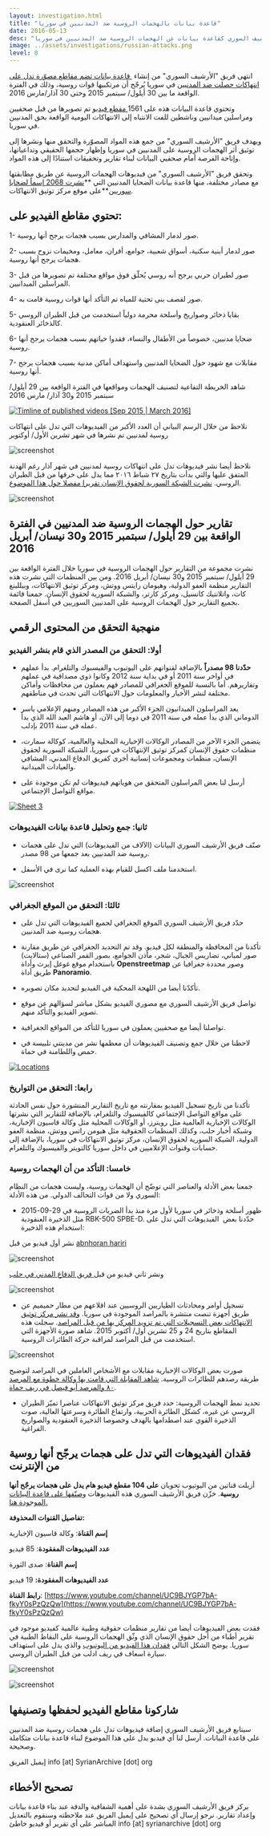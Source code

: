 ```yaml
---
layout: investigation.html
title: "قاعدة بيانات بالهجمات الروسية ضد المدنيين في سوريا"
date: 2016-05-13
desc: "بيان حول الأدلة البصرية التي جمعها الأرشيف السوري كقاعدة بيانات عن الهجمات الروسية ضد المدنيين في سوريا"
image: ../assets/investigations/russian-attacks.png
level: 0
---
```


انتهى فريق "الأرشيف السوري" من إنشاء [&nbsp;قاعدة بيانات تضم مقاطع مصوّرة تدل على انتهاكات حصلت ضد المدنيين](https://syrianarchive.org/ar/database?collection=Civilian%20casualties%20as%20a%20result%20of%20alleged%20russian%20attacks) في سوريا يُرجّح أن مرتكبيها قوات روسية، وذلك في الفترة الواقعة ما بين 30 أيلول/ سبتمبر 2015 وحتى 30 آذار/مارس 2016.

وتحتوي قاعدة البيانات هذه على 1561[ مقطع فيديو](https://syrianarchive.org/ar/database?collection=Civilian%20casualties%20as%20a%20result%20of%20alleged%20russian%20attacks) تم تصويرها من قبل صحفيين ومراسلين ميدانيين وناشطين للفت الانتباه إلى الانتهاكات اليومية الواقعة بحق المدنيين في سوريا.

ويهدف فريق "الأرشيف السوري" من جمع هذه المواد المصوّرة والتحقق منها ونشرها إلى توثيق أثر الهجمات الروسية على المدنيين في سوريا وإظهار حجمها الحقيقي وتداعياتها، وإتاحة الفرصة أمام صحفيي البيانات لبناء تقارير وتحقيقات استنادًا إلى هذه المواد.

وتحقق فريق "الأرشيف السوري" من فيديوهات الهجمات الروسية عن طريق مطابقتها مع مصادر مختلفة، منها قاعدة بيانات الضحايا المدنيين التي **[نشرت 2068 إسماً لضحايا سوريين](http://www.vdc-sy.info/index.php/en/martyrs/1/c29ydGJ5PWEua2lsbGVkX2RhdGV8c29ydGRpcj1ERVNDfGFwcHJvdmVkPXZpc2libGV8ZXh0cmFkaXNwbGF5PTB8c3RhdHVzPTF8NT1SdXNzaWFufA==)**على موقع مركز توثيق الانتهاكات.

## تحتوي مقاطع الفيديو على:

1- صور لدمار المشافي والمدارس بسبب هجمات يرجح أنها روسية.

2- صور لدمار أبنية سكنية، أسواق شعبية، جوامع، أفران، معامل، ومخيمات نزوح بسبب هجمات يرجح أنها روسية.

3- صور لطيران حربي يرجح أنه روسي يُحلّق فوق مواقع مختلفة تم تصويرها من قبل المراسلين الميدانيين.

4- صور لقصف بنى تحتية للمياه تم التأكد أنها قوات روسية قامت به.

5- بقايا ذخائر وصواريخ وأسلحة محرمة دولياً استخدمت من قبل الطيران الروسي كالذخائر العنقودية.

6- ضحايا مدنيين، خصوصاً من الأطفال والنساء، فقدوا حياتهم بسبب هجمات يرجح أنها روسية.

7- مقابلات مع شهود حول الضحايا المدنيين واستهداف أماكن مدنية بسبب هجمات يرجح أنها روسية.

شاهد الخريطة التفاعية لتصنيف الهجمات ومواقعها&nbsp;في الفترة الواقعة بين 29 أيلول/ سبتمبر 2015 و30 آذار/ مارس 2016

<div class="tableauPlaceholder" id="viz1471964642657" style="position: relative"><noscript><a href='https:&#47;&#47;syrianarchive.org&#47;'><img alt='Timline of published videos [Sep 2015 | March 2016] ' src='https:&#47;&#47;public.tableau.com&#47;static&#47;images&#47;At&#47;Attackedlocations-monthlySep2015March2016&#47;TimlineofpublishedvideosSep2015March2016&#47;1_rss.png' style='border: none' /></a></noscript><object class="tableauViz" style="display:none;"><param name="host_url" value="https%3A%2F%2Fpublic.tableau.com%2F"><param name="site_root" value=""><param name="name" value="Attackedlocations-monthlySep2015March2016/TimlineofpublishedvideosSep2015March2016"><param name="tabs" value="no"><param name="toolbar" value="yes"><param name="static_image" value="https://public.tableau.com/static/images/At/Attackedlocations-monthlySep2015March2016/TimlineofpublishedvideosSep2015March2016/1.png"><param name="animate_transition" value="yes"><param name="display_static_image" value="yes"><param name="display_spinner" value="yes"><param name="display_overlay" value="yes"><param name="display_count" value="yes"></object></div><script type="text/javascript">                    var divElement = document.getElementById('viz1471964642657');                    var vizElement = divElement.getElementsByTagName('object')[0];                    vizElement.style.width='100%';vizElement.style.height=(divElement.offsetWidth*0.75)+'px';                    var scriptElement = document.createElement('script');                    scriptElement.src = 'https://public.tableau.com/javascripts/api/viz_v1.js';                    vizElement.parentNode.insertBefore(scriptElement, vizElement);                </script>

نلاحظ من خلال الرسم البياني أن العدد الأكبر من الفيديوهات التي تدل على انتهاكات روسية لمدنيين تم نشرها في شهر تشرين الأول/ أوكتوبر

![screenshot](../assets/timeline_russianattacks.png)

نلاحظ أيضا نشر فيديوهات تدل على انتهاكات روسية لمدنيين في شهر آذار رغم الهدنة المتفق عليها والتي بدأت بتاريخ ٢٧ شباط ٢٠١٦ مما يدل على خرقها من قبل الطيران الروسي. [نشرت الشبكة السورية لحقوق الإنسان تقريرا مفصلا حول هذا الموضوع](http://sn4hr.org/arabic/2016/03/15/5791/).

![screenshot](../assets/timelinemarch.png)

## تقارير حول الهجمات الروسية ضد المدنيين في الفترة الواقعة بين 29 أيلول/ سبتمبر 2015 و30 نيسان/ أبريل 2016

نشرت مجموعة من التقارير حول الهجمات الروسية في سوريا خلال الفترة الواقعة بين 29 أيلول/ سبتمبر 2015 و30 نيسان/ أبريل 2016\. ومن بين المنظمات التي نشرت هذه التقارير منظمة العفو الدولية، وهيومان رايتس ووتش، ومركز توثيق الانتهاكات، وبيللينغ كات، واتلانتيك كانسيل، ومركز كارتر، والشبكة السورية لحقوق الإنسان. جمعنا قائمة بجميع التقارير حول الهجمات الروسية على المدنيين السوريين في أسفل الصفحة.

## منهجية التحقق من المحتوى الرقمي

### أولا: التحقق من المصدر الذي قام بنشر الفيديو

* **حدّدنا 98 مصدراً** بالإضافة لقنواتهم على اليوتيوب والفيسبوك والتلغرام. بدأ عملهم في أواخر سنة 2011 أو في بداية سنة 2012 وكانوا ذوي مصداقية في عملهم وتقاريرهم. أما بالنسبة للموقع الجغرافي للمصادر فهم يعملون من محافظات وأماكن مختلفة لنشر الأخبار والمعلومات حول الانتهاكات التي تحدث في مناطقهم.

* يعد المراسلون الميدانيون الجزء الأكبر من هذه المصادر ومنهم الإعلامي ياسر الدوماني الذي بدأ عمله في سنة 2011 في دوما إلى الآن، أو هاشم العبد الله الذي بدأ عمله في سنة 2011 بإدلب.

* يتضمن الجزء الآخر من المصادر الوكالات الإخبارية المحلية والعالمية، كوكالة سمارت، منظمات حقوق الإنسان كمركز توثيق الإنتهاكات في سوريا، الشبكة السورية لحقوق الإنسان، منظمات ومجموعات إنسانية أخرى كفريق الدفاع المدني، المشافي والعيادات الميدانية.

* أرسل لنا بعض المراسلون المتحقق من هوياتهم فيديوهات لم تكن موجودة على مواقع التواصل الإجتماعي.

<div class="tableauPlaceholder" id="viz1471964762684" style="position: relative"><noscript><a href='https:&#47;&#47;syrianarchive.org&#47;'><img alt='Sheet 3 ' src='https:&#47;&#47;public.tableau.com&#47;static&#47;images&#47;At&#47;Attackedlocations-sourcesSep2015March2016&#47;Sheet3&#47;1_rss.png' style='border: none' /></a></noscript><object class="tableauViz" style="display:none;"><param name="host_url" value="https%3A%2F%2Fpublic.tableau.com%2F"><param name="site_root" value=""><param name="name" value="Attackedlocations-sourcesSep2015March2016/Sheet3"><param name="tabs" value="no"><param name="toolbar" value="yes"><param name="static_image" value="https://public.tableau.com/static/images/At/Attackedlocations-sourcesSep2015March2016/Sheet3/1.png"><param name="animate_transition" value="yes"><param name="display_static_image" value="yes"><param name="display_spinner" value="yes"><param name="display_overlay" value="yes"><param name="display_count" value="yes"></object></div><script type="text/javascript">                    var divElement = document.getElementById('viz1471964762684');                    var vizElement = divElement.getElementsByTagName('object')[0];                    vizElement.style.width='100%';vizElement.style.height=(divElement.offsetWidth*0.75)+'px';                    var scriptElement = document.createElement('script');                    scriptElement.src = 'https://public.tableau.com/javascripts/api/viz_v1.js';                    vizElement.parentNode.insertBefore(scriptElement, vizElement);                </script>

### ثانيا: جمع وتحليل قاعدة بيانات الفيديوهات
*   صنّف فريق الأرشيف السوري البيانات (الآلاف من الفيديوهات) التي تدل على هجمات روسية ضد المدنيين بعد جمعها من 98 مصدر.

*   استخدمنا ملف اكسل للقيام بهذه العملية كما نرى في الأسفل.

![screenshot](../assets/sheet.png)
### ثالثا: التحقق من الموقع الجغرافي

* حدّد فريق الأرشيف السوري الموقع الجغرافي لجميع الفيديوهات التي تدل على هجمات روسية ضد المدنيين.

* تأكدنا من المحافظة والمنطقة لكل فيديو. وقد تم التحديد الجغرافي عن طريق مقارنة صور لمباني، تضاريس الجبال، شجر، مآذن الجوامع، بصور القمر الصناعي (ستالايت) باستخدام موقع غوغل إيرث وأداة **Openstreetmap** وصور محددة جغرافيا عن طريق أداة **Panoramio**.

* تأكدّنا أيضا من اللهجة المحكية في الفيديو لتحديد مكان تصويره.

* تواصل فريق الأرشيف السوري مع مصوري الفيديو بشكل مباشر لسؤالهم عن موقع تصوير الفيديو والتأكد منهم.

* تواصلنا أيضا مع صحفيين يعملون في سوريا للتأكد من المواقع الجغرافية.

* لاحظنا من خلال جمع وتصنيف الفيديوهات أن معظمها نشر من مدينتي تلبيسة في حمص واللطامنة في حماة.

<div class="tableauPlaceholder" id="viz1471964577467" style="position: relative"><noscript><a href='#'><img alt='Locations ' src='https:&#47;&#47;public.tableau.com&#47;static&#47;images&#47;Ma&#47;MapofattackedlocationsinSyriaSep2015March2016&#47;Locations&#47;1_rss.png' style='border: none' /></a></noscript><object class="tableauViz" style="display:none;"><param name="host_url" value="https%3A%2F%2Fpublic.tableau.com%2F"><param name="site_root" value=""><param name="name" value="MapofattackedlocationsinSyriaSep2015March2016/Locations"><param name="tabs" value="no"><param name="toolbar" value="yes"><param name="static_image" value="https://public.tableau.com/static/images/Ma/MapofattackedlocationsinSyriaSep2015March2016/Locations/1.png"><param name="animate_transition" value="yes"><param name="display_static_image" value="yes"><param name="display_spinner" value="yes"><param name="display_overlay" value="yes"><param name="display_count" value="yes"></object></div><script type="text/javascript">                    var divElement = document.getElementById('viz1471964577467');                    var vizElement = divElement.getElementsByTagName('object')[0];                    vizElement.style.width='100%';vizElement.style.height=(divElement.offsetWidth*0.75)+'px';                    var scriptElement = document.createElement('script');                    scriptElement.src = 'https://public.tableau.com/javascripts/api/viz_v1.js';                    vizElement.parentNode.insertBefore(scriptElement, vizElement);                </script>

### رابعا: التحقق من التواريخ

تأكدنا من تاريخ تسجيل الفيديو بمقارنته مع تاريخ التقارير المنشورة حول نفس الحادثة على مواقع التواصل الإجتماعي كالفيسبوك والتلغرام، بالإضافة للتقارير التي نشرتها الوكالات الإخبارية العالمية مثل رويترز، أو الوكالات المحلية مثل وكالة قاسيون الإخبارية، وشبكة أخبار حلب، وكذلك المنظمات الحقوقية مثل هيومن راتس ووتش، منظمة العفو الدولية، الشبكة السورية لحقوق الإنسان، مركز توثيق الانتهاكات في سوريا، بالإضافة إلى حسابات وقنوات الإعلاميين في داخل سوريا كالتويتر والفيسبوك والتلغرام.

### خامسا: التأكد من أن الهجمات روسية

جمعنا بعض الأدلة والعناصر التي توضّح أن الهجمات روسية، وليست هجمات من النظام السوري ولا من قوات التحالف الدولي. من هذه الأدلة:

* ظهور أسلحة وذخائر في سوريا لأول مرة منذ بدأ الضربات الروسية في 29-09-2015 مثل الذخيرة العنقودية RBK-500 SPBE-D.&nbsp;حدّدنا بعض&nbsp; الفيديوهات التي تدل على استخدام هذه الذخيرة:

نشر أول فيديو من قبل [abnhoran hariri](https://syrianarchive.org/ar/database?term=%20https://www.youtube.com/watch?v&after=2015-10-05&before=2015-10-07&unit=efd4dd2f)

![screenshot](../assets/cluster1.png)

ونشر ثاني فيديو من قبل[ فريق الدفاع المدني في حلب](https://syrianarchive.org/ar/database?term=%20RU_2146&after=2015-10-21&before=2015-10-23&unit=7efa8e82)

![screenshot](../assets/cluster2.png)

* تسجيل أوامر ومحادثات الطياريين الروسيين عند اقلاعهم من مطار حميميم عن طريق أجهزة تنصت منتشرة بالمراصد الموجودة في سوريا. [وقد نشر مركز توثيق الانتهاكات بعض التسجيلات التي تم تزويد المركز بها من قبل المراصد](https://www.youtube.com/watch?v=EmWcfssz9r0). سجلت هذه المقاطع بتاريخ 24 و 25 تشرين أول/ أكتوبر 2015\. شاهد صورة الأجهزة التي استخدمت من قبل المراصد لمراقبة حركة الطائرات الروسية.

![screenshot](../assets/vdc.png)

صورت بعض الوكالات الإخبارية مقابلات مع الأشخاص العاملين في المراصد لتوضيح طريقة رصدهم للطائرات الروسية. [شاهد المقابلة التي قامت بها وكالة خطوة مع المرصد ٨٠ والمرصد أبو فيصل في ريف حماة](https://syrianarchive.org/ar/database?after=2015-11-18&before=2015-11-20&unit=65f239d0).

* تحديد نمط الهجمات الروسية: حدد فريق مركز توثيق الانتهاكات عناصرا تميّز الطيران الروسي عن غيره، كشكل الطائرة الحربية، وارتفاع الطائرة وسرعتها العالية، صوت الذخيرة القوي عند اصطدامها بالهدف وخصوصا الذخيرة العنقودية والصواريخ الفراغية.

## **فقدان الفيديوهات التي تدل على هجمات يرجّح أنها روسية من الإنترنت**

أزيلت قناتين من اليوتيوب تحويان **على 104 مقطع فيديو هام يدل على هجمات يرجّح أنها روسية**. خزّن فريق الأرشيف السوري هذه الفيديوهات [وصنّفها على قاعدة البيانات الموجودة هنا.](https://syrianarchive.org/ar/database?collection=Civilian%20casualties%20as%20a%20result%20of%20alleged%20russian%20attacks)

**تفاصيل القنوات المحذوفة:**

**إسم القناة**: وكالة قاسيون الإخبارية

**عدد الفيديوهات المفقودة**: 85 فيديو

**إسم القناة**: صدى الثورة

**عدد الفيديوهات المفقودة:** 19 فيديو

**رابط القناة**: [https://www.youtube.com/channel/UC9BJYGP7bA-fkyY0sPzQzQw](https://www.youtube.com/channel/UC9BJYGP7bA-fkyY0sPzQzQw)

فقدت بعض الفيديوهات أيضا من تقارير منظمات حقوقية وطبية عالمية كفيديو موجود في تقرير أطباء من أجل حقوق الإنسان الذي وثّق الهجمات الروسية على النقاط الطبية في سوريا. يوضح الشكل التالي [فقدان هذا الفيديو من اليوتيوب](https://www.youtube.com/watch?v=A4uhPXrU9hg) والذي يدل على استهداف سيارة اسعاف في ريف ادلب من قبل الطيران الروسي.

![screenshot](../assets/phr.png)

![screenshot](../assets/yt1.png)

## **شاركونا مقاطع الفيديو لحفظها وتصنيفها**

سيتابع فريق الأرشيف السوري إضافة فيديوهات تدل على هجمات روسية ضد المدنيين على قاعدة البيانات. أرسل لنا أي فيديو يدل على هذا الموضوع لبناء قاعدة بيانات متكاملة وصحيحة.

إيميل الفريق info [at] SyrianArchive [dot] org

## **تصحيح الأخطاء**

يركز فريق الأرشيف السوري بشدة على أهمية الشفافية والدقة عند بناء قاعدة بيانات وإعداد تقارير. نرجو إرسال أي تصحيح على إيميل الفريق عند ملاحظته وسنقوم بالتعديل المباشر على أي تقرير أو فيديو خاطئ info [at] syrianarchive [dot] org

